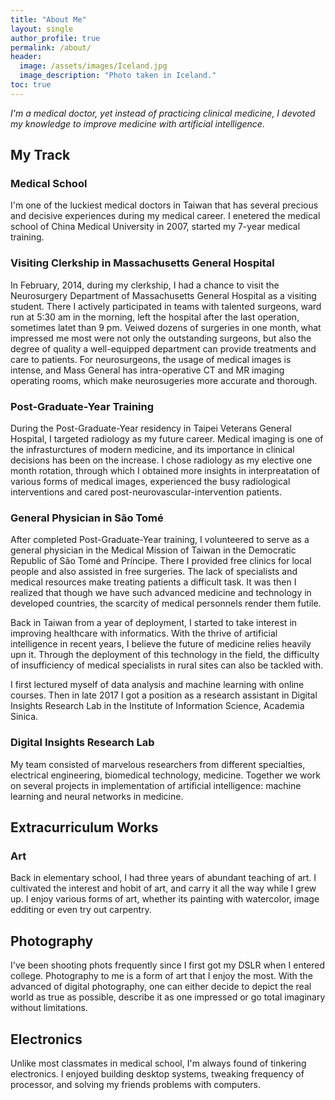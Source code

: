 ```yaml
---
title: "About Me"
layout: single
author_profile: true
permalink: /about/
header:
  image: /assets/images/Iceland.jpg
  image_description: "Photo taken in Iceland."
toc: true
---
```



_I'm a medical doctor, yet instead of practicing clinical medicine, I devoted my knowledge to improve medicine with artificial intelligence._

## My Track

### Medical School
I'm one of the luckiest medical doctors in Taiwan that has several precious and decisive experiences during my medical career. I enetered the medical school of China Medical University in 2007, started my 7-year medical training.

### Visiting Clerkship in Massachusetts General Hospital
In February, 2014, during my clerkship, I had a chance to visit the Neurosurgery Department of Massachusetts General Hospital as a visiting student. There I actively participated in teams with talented surgeons, ward run at 5:30 am in the morning, left the hospital after the last operation, sometimes latet than 9 pm. Veiwed dozens of surgeries in one month, what impressed me most were not only the outstanding surgeons, but also the degree of quality a well-equipped department can provide treatments and care to patients. For neurosurgeons, the usage of medical images is intense, and Mass General has intra-operative CT and MR imaging operating rooms, which make neurosugeries more accurate and thorough.

### Post-Graduate-Year Training
During the Post-Graduate-Year residency in Taipei Veterans General Hospital, I targeted radiology as my future career. Medical imaging is one of the infrasturctures of modern medicine, and its importance in clinical decisions has been on the increase. I chose radiology as my elective one month rotation, through which I obtained more insights in interpreatation of various forms of medical images, experienced the busy radiological interventions and cared post-neurovascular-intervention patients.

### General Physician in São Tomé
After completed Post-Graduate-Year training, I volunteered to serve as a general physician in the Medical Mission of Taiwan in the Democratic Republic of São Tomé and Príncipe. There I provided free clinics for local people and also assisted in free surgeries. The lack of specialists and medical resources make treating patients a difficult task. It was then I realized that though we have such advanced medicine and technology in developed countries, the scarcity of medical personnels render them futile. 

Back in Taiwan from a year of deployment, I started to take interest in improving healthcare with informatics. With the thrive of artificial intelligence in recent years, I believe the future of medicine relies heavily upn it. Through the deployment of this technology in the field, the difficulty of insufficiency of medical specialists in rural sites can also be tackled with.

I first lectured myself of data analysis and machine learning with online courses. Then in late 2017 I got a position as a research assistant in Digital Insights Research Lab in the Institute of Information Science, Academia Sinica. 

### Digital Insights Research Lab
My team consisted of marvelous researchers from different specialties, electrical engineering, biomedical technology, medicine. Together we work on several projects in implementation of artificial intelligence: machine learning and neural networks in medicine.

## Extracurriculum Works

### Art
Back in elementary school, I had three years of abundant teaching of art. I cultivated the interest and hobit of art, and carry it all the way while I grew up.
I enjoy various forms of art, whether its painting with watercolor, image edditing or even try out carpentry.

## Photography
I've been shooting phots frequently since I first got my DSLR when I entered college. Photography to me is a form of art that I enjoy the most. With the advanced of digital photography, one can either decide to depict the real world as true as possible, describe it as one impressed or go total imaginary without limitations.

## Electronics
Unlike most classmates in medical school, I'm always found of tinkering electronics. I enjoyed building desktop systems, tweaking frequency of processor, and solving my friends problems with computers.
